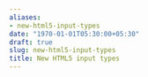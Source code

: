 ```yaml
---
aliases:
- new-html5-input-types
date: "1970-01-01T05:30:00+05:30"
draft: true
slug: new-html5-input-types
title: New HTML5 input types
---
```

